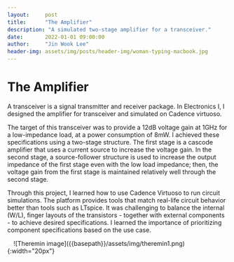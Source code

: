 ```yaml
---
layout:     post
title:      "The Amplifier"
description: "A simulated two-stage amplifier for a transceiver."
date:       2022-01-01 09:00:00
author:     "Jin Wook Lee"
header-img: assets/img/posts/header-img/woman-typing-macbook.jpg
---
```


# The Amplifier

A transceiver is a signal transmitter and receiver package. In Electronics I, I designed the amplifier for transceiver and simulated on Cadence virtuoso.

The target of this transceiver was to provide a 12dB voltage gain at 1GHz for a low-impedance load, at a power consumption of 8mW. I achieved these specifications using a two-stage structure. The first stage is a cascode amplifier that uses a current source to increase the voltage gain. In the second stage, a source-follower structure is used to increase the output impedance of the first stage even with the low load impedance; then, the voltage gain from the first stage is maintained relatively well through the second stage.

Through this project, I learned how to use Cadence Virtuoso to run circuit simulations. The platform provides tools that match real-life circuit behavior better than tools such as LTspice. It was challenging to balance the internal (W/L), finger layouts of the transistors - together with external components - to achieve desired specifications. I learned the importance of prioritizing component specifications based on the use case.

<img src="https://raw.githubusercontent.com/jwlee1221/jinscuit-v2/master/assets/img/theremin1.png" width="10">
![Theremin image]({{basepath}}/assets/img/theremin1.png){:width="20px"}